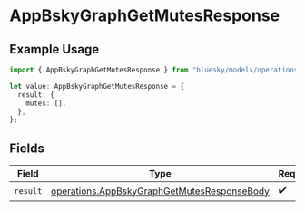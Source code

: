 # AppBskyGraphGetMutesResponse

## Example Usage

```typescript
import { AppBskyGraphGetMutesResponse } from "bluesky/models/operations";

let value: AppBskyGraphGetMutesResponse = {
  result: {
    mutes: [],
  },
};
```

## Fields

| Field                                                                                                      | Type                                                                                                       | Required                                                                                                   | Description                                                                                                |
| ---------------------------------------------------------------------------------------------------------- | ---------------------------------------------------------------------------------------------------------- | ---------------------------------------------------------------------------------------------------------- | ---------------------------------------------------------------------------------------------------------- |
| `result`                                                                                                   | [operations.AppBskyGraphGetMutesResponseBody](../../models/operations/appbskygraphgetmutesresponsebody.md) | :heavy_check_mark:                                                                                         | N/A                                                                                                        |